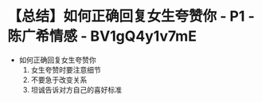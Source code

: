 # 【总结】如何正确回复女生夸赞你 - P1 - 陈广希情感 - BV1gQ4y1v7mE

-   如何正确回复女生夸赞你
    1.  女生夸赞时要注意细节
    2.  不要急于改变关系
    3.  坦诚告诉对方自己的喜好标准